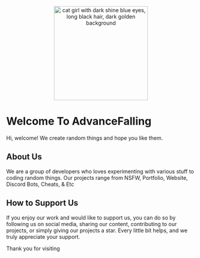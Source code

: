 <div align="center">
  <img src="https://img.getimg.ai/generated/img-0FbQ3umlaOzNXojeDT5no.jpeg" alt="cat girl with dark shine blue eyes, long black hair, dark golden background" width="250" height="250"/>
</div>

# Welcome To AdvanceFalling

Hi, welcome! We create random things and hope you like them.

## About Us
We are a group of developers who loves experimenting with various stuff to coding random things. Our projects range from NSFW, Portfolio, Website, Discord Bots, Cheats, & Etc

## How to Support Us
If you enjoy our work and would like to support us, you can do so by following us on social media, sharing our content, contributing to our projects, or simply giving our projects a star. Every little bit helps, and we truly appreciate your support.

Thank you for visiting 
